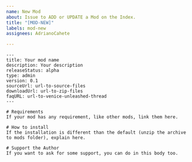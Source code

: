 ```yaml
---
name: New Mod
about: Issue to ADD or UPDATE a Mod on the Index.
title: "[MOD-NEW]"
labels: mod-new
assignees: AdrianoCahete

---
```


<!-- **IMPORTANT!**  

Delete this comment block after filling the template. The template accepts markdown on body.  
Leave the `[MOD-NEW]` before the title and add your mod name after.  
To Update mod, change the title to `[MOD-UPDATE]` and just fill the update values.

- `title` and `description` are strings. You don't need to put between quotes. Description is a small description.
- `releaseStatus` is the status of the mod. `alpha`, `beta` or `released` are accept.
- `type` is the type of mod. Accepts `map`, `admin` and `game`
- `version` is the mod's version. Accepts any number on version schema (`x.y.z`)
- `sourceUrl` is the URL to mod's source code
- `downloadURL` is the URL to download the mod itself. If you are using some Git service, you can create a `Release` and point to that file.
- `faqUrl` is the URL to mod's thread on Venice Unleashed forum. It's good to help users in there.

There's no "default" values. If you doesn't fill the value, the key will be ignored on website. Same occurs if the value is in a invalid schema.

-->

```
---
title: Your mod name
description: Your description
releaseStatus: alpha
type: admin
version: 0.1
sourceUrl: url-to-source-files
downloadUrl: url-to-zip-files
faqURL: url-to-venice-unleashed-thread
---
   
# Requirements
If your mod has any requirement, like other mods, link them here.  

# How to install
If the installation is different than the default (unzip the archive to mods folder), explain here.

# Support the Author
If you want to ask for some support, you can do in this body too.
```
